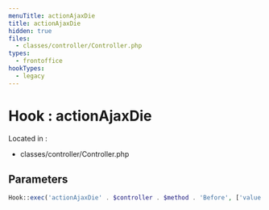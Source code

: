 ```yaml
---
menuTitle: actionAjaxDie
title: actionAjaxDie
hidden: true
files:
  - classes/controller/Controller.php
types:
  - frontoffice
hookTypes:
  - legacy
---
```


# Hook : actionAjaxDie

Located in :

  - classes/controller/Controller.php

## Parameters

```php
Hook::exec('actionAjaxDie' . $controller . $method . 'Before', ['value' => $value]);
```